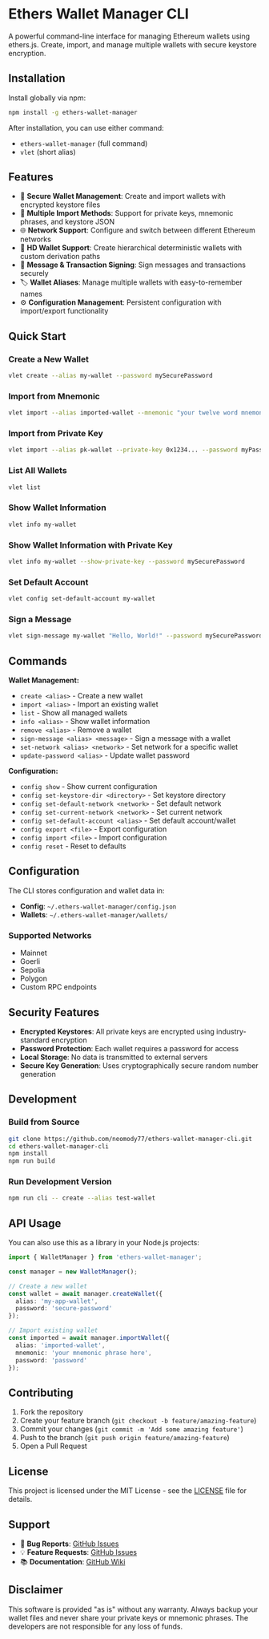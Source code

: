 # Ethers Wallet Manager CLI

A powerful command-line interface for managing Ethereum wallets using ethers.js. Create, import, and manage multiple wallets with secure keystore encryption.

## Installation

Install globally via npm:

```bash
npm install -g ethers-wallet-manager
```

After installation, you can use either command:
- `ethers-wallet-manager` (full command)
- `vlet` (short alias)

## Features

- 🔐 **Secure Wallet Management**: Create and import wallets with encrypted keystore files
- 🎯 **Multiple Import Methods**: Support for private keys, mnemonic phrases, and keystore JSON
- 🌐 **Network Support**: Configure and switch between different Ethereum networks
- 📝 **HD Wallet Support**: Create hierarchical deterministic wallets with custom derivation paths
- 🔑 **Message & Transaction Signing**: Sign messages and transactions securely
- 🏷️ **Wallet Aliases**: Manage multiple wallets with easy-to-remember names
- ⚙️ **Configuration Management**: Persistent configuration with import/export functionality

## Quick Start

### Create a New Wallet
```bash
vlet create --alias my-wallet --password mySecurePassword
```

### Import from Mnemonic
```bash
vlet import --alias imported-wallet --mnemonic "your twelve word mnemonic phrase here" --password myPassword
```

### Import from Private Key
```bash
vlet import --alias pk-wallet --private-key 0x1234... --password myPassword
```

### List All Wallets
```bash
vlet list
```

### Show Wallet Information
```bash
vlet info my-wallet
```

### Show Wallet Information with Private Key
```bash
vlet info my-wallet --show-private-key --password mySecurePassword
```

### Set Default Account
```bash
vlet config set-default-account my-wallet
```

### Sign a Message
```bash
vlet sign-message my-wallet "Hello, World!" --password mySecurePassword
```

## Commands

**Wallet Management:**
- `create <alias>` - Create a new wallet
- `import <alias>` - Import an existing wallet
- `list` - Show all managed wallets
- `info <alias>` - Show wallet information
- `remove <alias>` - Remove a wallet
- `sign-message <alias> <message>` - Sign a message with a wallet
- `set-network <alias> <network>` - Set network for a specific wallet
- `update-password <alias>` - Update wallet password

**Configuration:**
- `config show` - Show current configuration
- `config set-keystore-dir <directory>` - Set keystore directory
- `config set-default-network <network>` - Set default network
- `config set-current-network <network>` - Set current network
- `config set-default-account <alias>` - Set default account/wallet
- `config export <file>` - Export configuration
- `config import <file>` - Import configuration
- `config reset` - Reset to defaults

## Configuration

The CLI stores configuration and wallet data in:
- **Config**: `~/.ethers-wallet-manager/config.json`
- **Wallets**: `~/.ethers-wallet-manager/wallets/`

### Supported Networks
- Mainnet
- Goerli
- Sepolia
- Polygon
- Custom RPC endpoints

## Security Features

- **Encrypted Keystores**: All private keys are encrypted using industry-standard encryption
- **Password Protection**: Each wallet requires a password for access
- **Local Storage**: No data is transmitted to external servers
- **Secure Key Generation**: Uses cryptographically secure random number generation

## Development

### Build from Source
```bash
git clone https://github.com/neomody77/ethers-wallet-manager-cli.git
cd ethers-wallet-manager-cli
npm install
npm run build
```

### Run Development Version
```bash
npm run cli -- create --alias test-wallet
```

## API Usage

You can also use this as a library in your Node.js projects:

```typescript
import { WalletManager } from 'ethers-wallet-manager';

const manager = new WalletManager();

// Create a new wallet
const wallet = await manager.createWallet({
  alias: 'my-app-wallet',
  password: 'secure-password'
});

// Import existing wallet
const imported = await manager.importWallet({
  alias: 'imported-wallet',
  mnemonic: 'your mnemonic phrase here',
  password: 'password'
});
```

## Contributing

1. Fork the repository
2. Create your feature branch (`git checkout -b feature/amazing-feature`)
3. Commit your changes (`git commit -m 'Add some amazing feature'`)
4. Push to the branch (`git push origin feature/amazing-feature`)
5. Open a Pull Request

## License

This project is licensed under the MIT License - see the [LICENSE](LICENSE) file for details.

## Support

- 🐛 **Bug Reports**: [GitHub Issues](https://github.com/neomody77/ethers-wallet-manager-cli/issues)
- 💡 **Feature Requests**: [GitHub Issues](https://github.com/neomody77/ethers-wallet-manager-cli/issues)
- 📚 **Documentation**: [GitHub Wiki](https://github.com/neomody77/ethers-wallet-manager-cli/wiki)

## Disclaimer

This software is provided "as is" without any warranty. Always backup your wallet files and never share your private keys or mnemonic phrases. The developers are not responsible for any loss of funds.